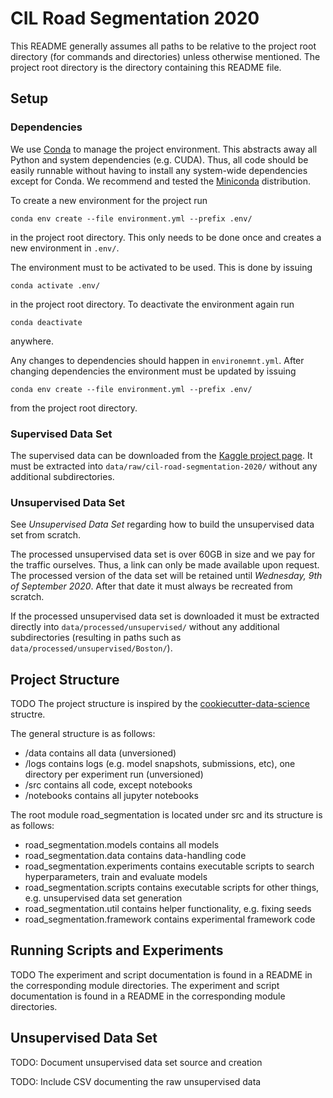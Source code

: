 CIL Road Segmentation 2020
==========================
This README generally assumes all paths to be relative to
the project root directory (for commands and directories)
unless otherwise mentioned.
The project root directory is the directory containing this README file.


Setup
-----
### Dependencies
We use [Conda](https://docs.conda.io) to manage the project environment.
This abstracts away all Python and system dependencies (e.g. CUDA).
Thus, all code should be easily runnable without
having to install any system-wide dependencies except for Conda.
We recommend and tested
the [Miniconda](https://docs.conda.io/en/latest/miniconda.html) distribution.

To create a new environment for the project run

    conda env create --file environment.yml --prefix .env/

in the project root directory.
This only needs to be done once and
creates a new environment in `.env/`.

The environment must to be activated to be used.
This is done by issuing

    conda activate .env/

in the project root directory.
To deactivate the environment again run

    conda deactivate

anywhere.

Any changes to dependencies should happen in `environemnt.yml`.
After changing dependencies the environment must be updated by issuing

    conda env create --file environment.yml --prefix .env/

from the project root directory.

### Supervised Data Set
The supervised data can be downloaded from
the [Kaggle project page](https://www.kaggle.com/c/cil-road-segmentation-2020).
It must be extracted into
`data/raw/cil-road-segmentation-2020/`
without any additional subdirectories.

### Unsupervised Data Set
See *Unsupervised Data Set* regarding how to build
the unsupervised data set from scratch.

The processed unsupervised data set is over 60GB in size and
we pay for the traffic ourselves.
Thus, a link can only be made available upon request.
The processed version of the data set
will be retained until *Wednesday, 9th of September 2020*.
After that date it must always be recreated from scratch.

If the processed unsupervised data set is downloaded
it must be extracted directly into
`data/processed/unsupervised/`
without any additional subdirectories
(resulting in paths such as `data/processed/unsupervised/Boston/`).


Project Structure
-----------------
TODO
The project structure is inspired by the [cookiecutter-data-science](https://github.com/drivendata/cookiecutter-data-science/) structre.

The general structure is as follows:
- /data contains all data (unversioned)
- /logs contains logs (e.g. model snapshots, submissions, etc), one directory per experiment run (unversioned)
- /src contains all code, except notebooks
- /notebooks contains all jupyter notebooks

The root module road_segmentation is located under src and its structure is as follows:
- road_segmentation.models contains all models
- road_segmentation.data contains data-handling code
- road_segmentation.experiments contains executable scripts to search hyperparameters, train and evaluate models
- road_segmentation.scripts contains executable scripts for other things, e.g. unsupervised data set generation
- road_segmentation.util contains helper functionality, e.g. fixing seeds
- road_segmentation.framework contains experimental framework code


Running Scripts and Experiments
--------------------------------
TODO
The experiment and script documentation is found in a
README in the corresponding module directories.
The experiment and script documentation is found in a
README in the corresponding module directories.


Unsupervised Data Set
---------------------
TODO: Document unsupervised data set source and creation

TODO: Include CSV documenting the raw unsupervised data
